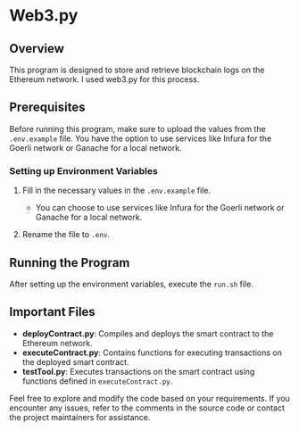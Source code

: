 # Web3.py 

## Overview

This program is designed to store and retrieve blockchain logs on the Ethereum network.
I used web3.py for this process. 

## Prerequisites

Before running this program, make sure to upload the values from the `.env.example` file. You have the option to use services like Infura for the Goerli network or Ganache for a local network.

### Setting up Environment Variables

1. Fill in the necessary values in the `.env.example` file.
   - You can choose to use services like Infura for the Goerli network or Ganache for a local network.

2. Rename the file to `.env`.

## Running the Program

After setting up the environment variables, execute the `run.sh` file.


## Important Files

- **deployContract.py**: Compiles and deploys the smart contract to the Ethereum network.
- **executeContract.py**: Contains functions for executing transactions on the deployed smart contract.
- **testTool.py**: Executes transactions on the smart contract using functions defined in `executeContract.py`.

Feel free to explore and modify the code based on your requirements. If you encounter any issues, refer to the comments in the source code or contact the project maintainers for assistance.
